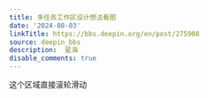 ```yaml
---
title: 多任务工作区设计想法看图
date: '2024-08-03'
linkTitle: https://bbs.deepin.org/en/post/275908
source: deepin_bbs
description:  星海 
disable_comments: true
---
```

这个区域直接滚轮滑动
